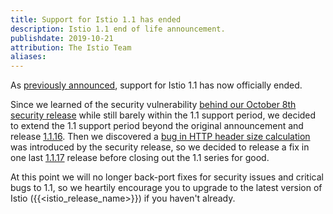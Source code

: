 ```yaml
---
title: Support for Istio 1.1 has ended
description: Istio 1.1 end of life announcement.
publishdate: 2019-10-21
attribution: The Istio Team
aliases:
---
```


As [previously announced](/news/2019/announcing-1.1-eol/), support for Istio 1.1 has now officially ended.

Since we learned of the security vulnerability [behind our October 8th security release](/news/2019/istio-security-2019-005) while still barely within the 1.1 support period, we decided to extend the 1.1 support period beyond the original announcement and release [1.1.16](/news/2019/announcing-1.1.16).   Then we discovered a [bug in HTTP header size calculation](https://github.com/istio/istio/issues/17735) was introduced by the security release, so we decided to release a fix in one last [1.1.17](/news/2019/announcing-1.1.17) release before closing out the 1.1 series for good.

At this point we will no longer back-port fixes for security issues and critical bugs to 1.1, so we heartily encourage you to upgrade to the latest version of Istio ({{<istio_release_name>}}) if you haven't already.
